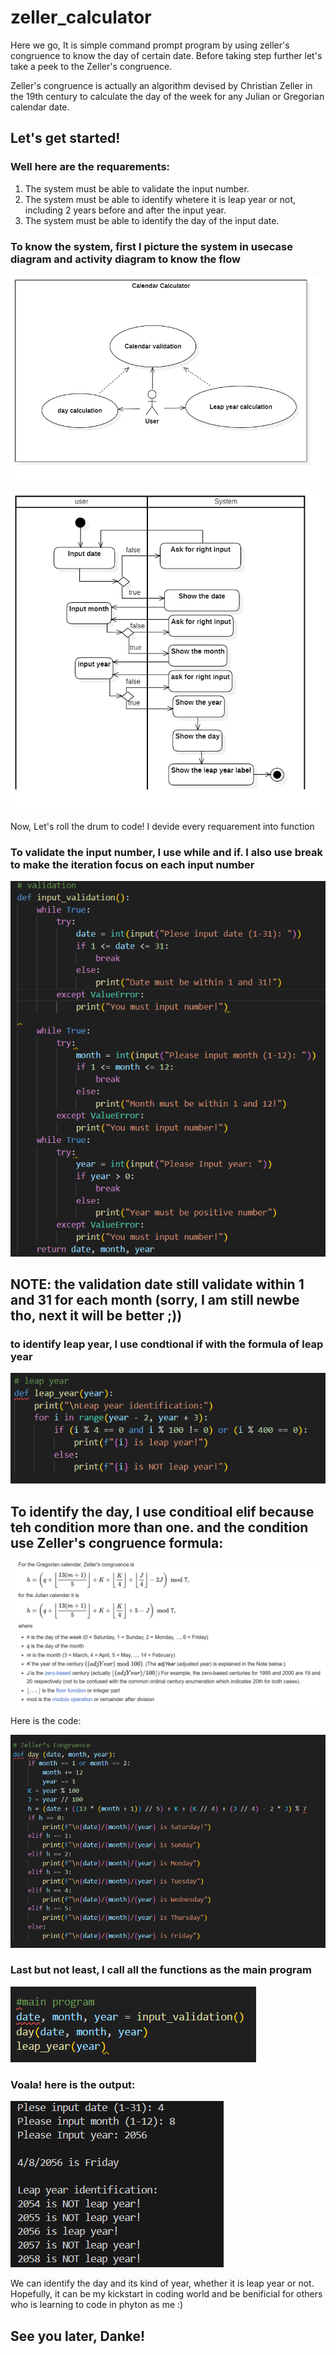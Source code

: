 # zeller_calculator
Here we go, It is simple command prompt program by using zeller's congruence to know the day of certain date.
Before taking step further let's take a peek to the Zeller's congruence.

Zeller's congruence is actually an algorithm devised by Christian Zeller in the 19th century to calculate the day of the week for any Julian or Gregorian calendar date.

## Let's get started!

### Well here are the requarements:
1. The system must be able to validate the input number.
2. The system must be able to identify whetere it is leap year or not, including 2 years before and after the input year.
3. The system must be able to identify the day of the input date.
   
### To know the system, first I picture the system in usecase diagram and activity diagram to know the flow

![usecase diagram](https://github.com/Agus-Iskandar-D/zeller_calculator/blob/main/Usecase%20diagram.png)

![activity diagram](https://github.com/Agus-Iskandar-D/zeller_calculator/blob/main/Activity%20diagram%20fix.png)

Now, Let's roll the drum to code!
I devide every requarement into function

### To validate the input number, I use while and if. I also use break to make the iteration focus on each input number

![input_validation](https://github.com/Agus-Iskandar-D/zeller_calculator/blob/main/input%20validation.png)

## NOTE: the validation date still validate within 1 and 31 for each month (sorry, I am still newbe tho, next it will be better ;))

### to identify leap year, I use condtional if with the formula of leap year 

![leap year](https://github.com/Agus-Iskandar-D/zeller_calculator/blob/main/leap%20year.png)

## To identify the day, I use conditioal elif because teh condition more than one. and the condition use Zeller's congruence formula:

![zeller's](https://github.com/Agus-Iskandar-D/zeller_calculator/blob/main/zeller's.png)

Here is the code:

![Zeller](https://github.com/Agus-Iskandar-D/zeller_calculator/blob/main/zeller's%20congruense.png)

### Last but not least, I call all the functions as the main program

![progam](https://github.com/Agus-Iskandar-D/zeller_calculator/blob/main/main%20program.png)

### Voala! here is the output:

![output](https://github.com/Agus-Iskandar-D/zeller_calculator/blob/main/output.png)

We can identify the day and its kind of year, whether it is leap year or not. Hopefully, it can be my kickstart in coding world and be benificial for others who is learning to code in phyton as me :)

## See you later, Danke!
